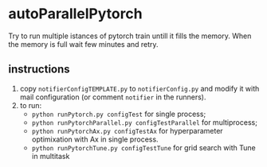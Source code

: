 # autoParallelPytorch
Try to run multiple istances of pytorch train untill it fills the memory. When the memory is full wait few minutes and retry.
## instructions
1. copy `notifierConfigTEMPLATE.py` to `notifierConfig.py` and modify it with mail configuration (or comment `notifier` in the runners).
2. to run:
   * `python runPytorch.py configTest` for single process;
   * `python runPytorchParallel.py configTestParallel` for multiprocess;
   * `python runPytorchAx.py configTestAx` for hyperparameter optimixation with Ax in single process.
   * `python runPytorchTune.py configTestTune` for grid search with Tune in multitask